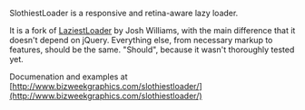 SlothiestLoader is a responsive and retina-aware lazy loader.

It is a fork of [LaziestLoader](http://sjwilliams.github.io/laziestloader/) by Josh Williams, with the main difference that it doesn't depend on jQuery. Everything else, from necessary markup to features, should be the same. "Should", because it wasn't thoroughly tested yet.

Documenation and examples at [http://www.bizweekgraphics.com/slothiestloader/](http://www.bizweekgraphics.com/slothiestloader/)
